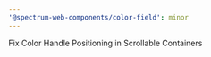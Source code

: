 ```yaml
---
'@spectrum-web-components/color-field': minor
---
```


Fix Color Handle Positioning in Scrollable Containers
